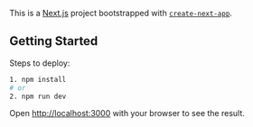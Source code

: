 This is a [Next.js](https://nextjs.org/) project bootstrapped with [`create-next-app`](https://github.com/vercel/next.js/tree/canary/packages/create-next-app).

## Getting Started

Steps to deploy:

```bash
1. npm install
# or
2. npm run dev
```

Open [http://localhost:3000](http://localhost:3000) with your browser to see the result.
